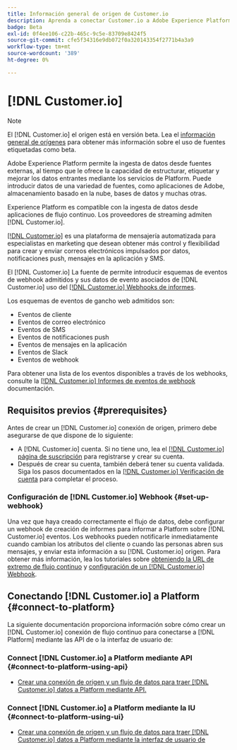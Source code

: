 ```yaml
---
title: Información general de origen de Customer.io
description: Aprenda a conectar Customer.io a Adobe Experience Platform mediante API o la interfaz de usuario de aprovechando los webhooks
badge: Beta
exl-id: 0f4ee106-c22b-465c-9c5e-83709e8424f5
source-git-commit: cfe5f34316e9db072f0a320143354f2771b4a3a9
workflow-type: tm+mt
source-wordcount: '389'
ht-degree: 0%

---
```


# [!DNL Customer.io]

>[!NOTE]
>
>El [!DNL Customer.io] el origen está en versión beta. Lea el [información general de orígenes](../../home.md#terms-and-conditions) para obtener más información sobre el uso de fuentes etiquetadas como beta.

Adobe Experience Platform permite la ingesta de datos desde fuentes externas, al tiempo que le ofrece la capacidad de estructurar, etiquetar y mejorar los datos entrantes mediante los servicios de Platform. Puede introducir datos de una variedad de fuentes, como aplicaciones de Adobe, almacenamiento basado en la nube, bases de datos y muchas otras.

Experience Platform es compatible con la ingesta de datos desde aplicaciones de flujo continuo. Los proveedores de streaming admiten [!DNL Customer.io].

[[!DNL Customer.io]](https://customer.io/) es una plataforma de mensajería automatizada para especialistas en marketing que desean obtener más control y flexibilidad para crear y enviar correos electrónicos impulsados por datos, notificaciones push, mensajes en la aplicación y SMS.

El [!DNL Customer.io] La fuente de permite introducir esquemas de eventos de webhook admitidos y sus datos de evento asociados de [!DNL Customer.io] uso del [[!DNL Customer.io] Webhooks de informes](https://customer.io/docs/api/webhooks/).

Los esquemas de eventos de gancho web admitidos son:

* Eventos de cliente
* Eventos de correo electrónico
* Eventos de SMS
* Eventos de notificaciones push
* Eventos de mensajes en la aplicación
* Eventos de Slack
* Eventos de webhook

Para obtener una lista de los eventos disponibles a través de los webhooks, consulte la [[!DNL Customer.io] Informes de eventos de webhook](https://customer.io/docs/webhooks/#events) documentación.

## Requisitos previos {#prerequisites}

Antes de crear un [!DNL Customer.io] conexión de origen, primero debe asegurarse de que dispone de lo siguiente:

* A [!DNL Customer.io] cuenta. Si no tiene uno, lea el [[!DNL Customer.io] página de suscripción](https://fly.customer.io/signup) para registrarse y crear su cuenta.
* Después de crear su cuenta, también deberá tener su cuenta validada. Siga los pasos documentados en la [[!DNL Customer.io] Verificación de cuenta](https://customer.io/docs/account-verification/) para completar el proceso.

### Configuración de [!DNL Customer.io] Webhook {#set-up-webhook}

Una vez que haya creado correctamente el flujo de datos, debe configurar un webhook de creación de informes para informar a Platform sobre [!DNL Customer.io] eventos. Los webhooks pueden notificarle inmediatamente cuando cambian los atributos del cliente o cuando las personas abren sus mensajes, y enviar esta información a su [!DNL Customer.io] origen. Para obtener más información, lea los tutoriales sobre [obteniendo la URL de extremo de flujo continuo](../../tutorials/ui/create/marketing-automation/customerio-webhook.md#get-streaming-endpoint) y [configuración de un [!DNL Customer.io] Webhook](../../tutorials/ui/create/marketing-automation/customerio-webhook.md#set-up-webhook).

## Conectando [!DNL Customer.io] a Platform {#connect-to-platform}

La siguiente documentación proporciona información sobre cómo crear un [!DNL Customer.io] conexión de flujo continuo para conectarse a [!DNL Platform] mediante las API de o la interfaz de usuario de:

### Connect [!DNL Customer.io] a Platform mediante API {#connect-to-platform-using-api}

* [Crear una conexión de origen y un flujo de datos para traer [!DNL Customer.io] datos a Platform mediante API.](../../tutorials/api/create/marketing-automation/customerio-webhook.md)

### Connect [!DNL Customer.io] a Platform mediante la IU {#connect-to-platform-using-ui}

* [Crear una conexión de origen y un flujo de datos para traer [!DNL Customer.io] datos a Platform mediante la interfaz de usuario de](../../tutorials/ui/create/marketing-automation/customerio-webhook.md)
